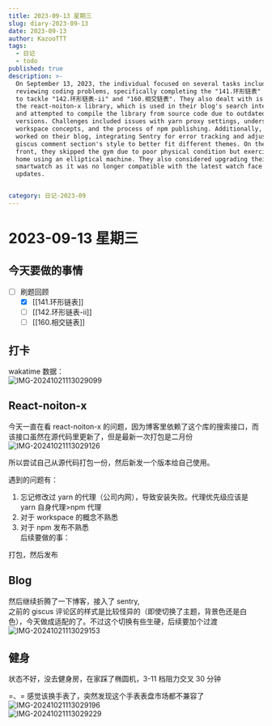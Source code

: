 ```yaml
---
title: 2023-09-13 星期三
slug: diary-2023-09-13
date: 2023-09-13
author: KazooTTT
tags:
  - 日记
  - todo
published: true
description: >-
  On September 13, 2023, the individual focused on several tasks including
  reviewing coding problems, specifically completing the "141.环形链表" and planning
  to tackle "142.环形链表-ii" and "160.相交链表". They also dealt with issues related to
  the react-noiton-x library, which is used in their blog's search interface,
  and attempted to compile the library from source code due to outdated
  versions. Challenges included issues with yarn proxy settings, understanding
  workspace concepts, and the process of npm publishing. Additionally, they
  worked on their blog, integrating Sentry for error tracking and adjusting the
  giscus comment section's style to better fit different themes. On the personal
  front, they skipped the gym due to poor physical condition but exercised at
  home using an elliptical machine. They also considered upgrading their
  smartwatch as it was no longer compatible with the latest watch face market
  updates.


category: 日记-2023-09
---
```


# 2023-09-13 星期三

<!-- start of weread -->
<!-- end of weread -->

## 今天要做的事情

- [ ] 刷题回顾
  - [x] [[141.环形链表]]
  - [ ] [[142.环形链表-ii]]
  - [ ] [[160.相交链表]]

## 打卡

wakatime 数据：  
![IMG-20241021113029099](https://pictures.kazoottt.top/2024/11/20241125-7139a104f1df9b03b462a7d8b582b109.png)

## React-noiton-x

今天一直在看 react-noiton-x 的问题，因为博客里依赖了这个库的搜索接口，而该接口虽然在源代码里更新了，但是最新一次打包是二月份  
![IMG-20241021113029126](https://pictures.kazoottt.top/2024/11/20241125-e05ed84ba105012a9d605957c3813d65.png)

所以尝试自己从源代码打包一份，然后新发一个版本给自己使用。

遇到的问题有：

1. 忘记修改过 yarn 的代理（公司内网），导致安装失败。代理优先级应该是 yarn 自身代理>npm 代理
2. 对于 workspace 的概念不熟悉
3. 对于 npm 发布不熟悉  
   后续要做的事：

打包，然后发布

## Blog

然后继续折腾了一下博客，接入了 sentry,  
之前的 giscus 评论区的样式是比较怪异的（即使切换了主题，背景色还是白色），今天做成适配的了。不过这个切换有些生硬，后续要加个过渡  
![IMG-20241021113029153](https://pictures.kazoottt.top/2024/11/20241125-c8924e57d362b973da60017a4ad7bbdd.gif)

## 健身

状态不好，没去健身房，在家踩了椭圆机，3-11 档阻力交叉 30 分钟

=、= 感觉该换手表了，突然发现这个手表表盘市场都不兼容了  
​​​![IMG-20241021113029196](https://pictures.kazoottt.top/2024/11/20241125-4cd6f6565440bf5c21b6ee94587de167.jpeg)  
![IMG-20241021113029229](https://pictures.kazoottt.top/2024/11/20241125-16152535d36b14dc442cccfd8484b72b.jpeg)
